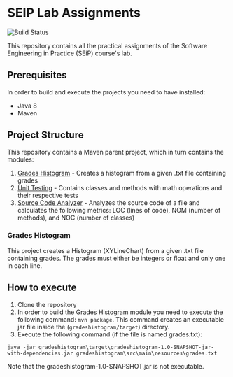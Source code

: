 # SEIP Lab Assignments

![Build Status](https://github.com/manosdell/Seip/actions/workflows/maven.yml/badge.svg)

This repository contains all the practical assignments of the Software
Engineering in Practice (SEiP) course's lab.

## Prerequisites

In order to build and execute the projects you need to have installed:
* Java 8
* Maven

## Project Structure

This repository contains a Maven parent project, which in turn
contains the modules:
1. [Grades Histogram](gradeshistogram) - Creates a histogram from a given .txt file containing grades
2. [Unit Testing](unittesting/README.md) - Contains classes and methods with math operations and their respective tests
3. [Source Code Analyzer](sourcecodeanalyzer/README.md) - Analyzes the source code of a file and calculates the following
metrics: LOC (lines of code), NOM (number of methods), and NOC (number of classes)

### Grades Histogram

This project creates a Histogram (XYLineChart) from a given .txt file containing grades.
The grades must either be integers or float and only one in each line.

## How to execute

1. Clone the repository
2. In order to build the Grades Histogram module you need to execute the following command:
``` mvn package ```. This command creates an executable jar file inside the (```gradeshistogram/target```) directory.
3. Execute the following command (if the file is named grades.txt): 
``` 
java -jar gradeshistogram\target\gradeshistogram-1.0-SNAPSHOT-jar-with-dependencies.jar gradeshistogram\src\main\resources\grades.txt
```
Note that the gradeshistogram-1.0-SNAPSHOT.jar is not executable.
